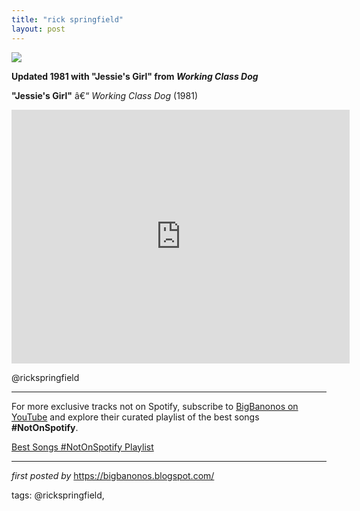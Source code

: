 ```yaml
---
title: "rick springfield"
layout: post
---
```

 <!-- Rick Springfield -->
<img src="https://i.scdn.co/image/ab67616d0000b2732e3968b22590624b9fc37d4b" /> <p><strong>Updated 1981 with "Jessie's Girl" from <em>Working Class Dog</em></strong></p> <p><strong>"Jessie's Girl"</strong> â€“ <em>Working Class Dog</em> (1981)</p> <iframe width="541" height="406" src="https://www.youtube.com/embed/qYkbTyHXwbs" title="Rick Springfield - Jessie's Girl (Official Video)" frameborder="0" allow="accelerometer; autoplay; clipboard-write; encrypted-media; gyroscope; picture-in-picture; web-share" referrerpolicy="strict-origin-when-cross-origin" allowfullscreen></iframe> <p>@rickspringfield</p> <hr />

<!--Subscribe and Playlist Links-->
<div>
    <p>For more exclusive tracks not on Spotify, subscribe to <a href="https://www.youtube.com/@BigBanonos" target="_blank">BigBanonos on YouTube</a> and explore their curated playlist of the best songs <strong>#NotOnSpotify</strong>.</p>
    <p><a href="https://www.youtube.com/playlist?list=PLtuNtuTatqI0kFahUCbtbfenC_ET5O_tr" target="_blank">Best Songs #NotOnSpotify Playlist<br /></a></p></div>

<hr />

<p><em>first posted by</em> <a href="https://bigbanonos.blogspot.com/" rel="noopener" target="_new">https://bigbanonos.blogspot.com/</a></p>

<p>tags: @rickspringfield,</p>
